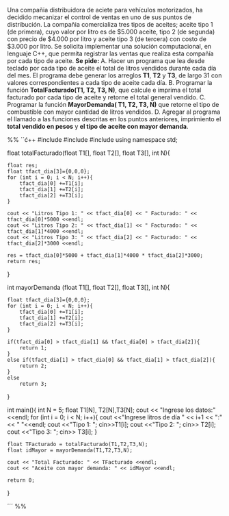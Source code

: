 Una compañia distribuidora de aciete para vehículos motorizados, ha decidido mecanizar el control de ventas en uno de sus puntos de distribución. La compañia comercializa tres tipos de aceites; aceite tipo 1 (de primera), cuyo valor por litro es de $5.000 aceite, tipo 2 (de segunda) con precio de $4.000 por litro y aceite tipo 3 (de tercera) con costo de $3.000 por litro.
Se solicita implementar una solución computacional, en lenguaje C++, que permita registrar las ventas que realiza esta compañía por cada tipo de aceite.
**Se pide:**
A. Hacer un programa que lea desde teclado por cada tipo de aceite el total de litros vendidos durante cada día del mes. El programa debe generar los arreglos **T1**, **T2** y **T3**, de largo 31 con valores correspondientes a cada tipo de aceite cada día.
B. Programar la función **TotalFacturado(T1, T2, T3, N)**, que calcule e imprima el total facturado por cada tipo de aceite y retorne el total general vendido.
C. Programar la función **MayorDemanda( T1, T2, T3, N)** que retorne el tipo de combustible con mayor cantidad de litros vendidos.
D. Agregar al programa el llamado a las funciones descritas en los puntos anteriores, imprimiento el **total vendido en pesos** y **el tipo de aceite con mayor demanda**.


%%
´´ć++
#include <iostream>
#include <string>
#include <iomanip>
using namespace std;

float totalFacturado(float T1[], float T2[], float T3[], int N){

	float res;
	float tfact_dia[3]={0,0,0};
	for (int i = 0; i < N; i++){
		tfact_dia[0] +=T1[i];
		tfact_dia[1] +=T2[i];
		tfact_dia[2] +=T3[i];
	}
	
	cout << "Litros Tipo 1: " << tfact_dia[0] << " Facturado: " << tfact_dia[0]*5000 <<endl;
	cout << "Litros Tipo 2: " << tfact_dia[1] << " Facturado: " << tfact_dia[1]*4000 <<endl;
	cout << "Litros Tipo 3: " << tfact_dia[2] << " Facturado: " << tfact_dia[2]*3000 <<endl;

	res = tfact_dia[0]*5000 + tfact_dia[1]*4000 * tfact_dia[2]*3000;
	return res;
}

int mayorDemanda (float T1[], float T2[], float T3[], int N){
	
	float tfact_dia[3]={0,0,0};
	for (int i = 0; i < N; i++){
		tfact_dia[0] +=T1[i];
		tfact_dia[1] +=T2[i];
		tfact_dia[2] +=T3[i];
	}

	if(tfact_dia[0] > tfact_dia[1] && tfact_dia[0] > tfact_dia[2]){
		return 1;
	}
	else if(tfact_dia[1] > tfact_dia[0] && tfact_dia[1] > tfact_dia[2]){
		return 2;
	}
	else
		return 3;
}

int main(){
	int N = 5;
	float T1[N], T2[N],T3[N];
	cout << "Ingrese los datos:" <<endl;
	for (int i = 0; i < N; i++){
		cout <<"Ingrese litros de día " << i+1 << ":" << " "<<endl;
		cout <<"Tipo 1: ";
		cin>>T1[i];
		cout <<"Tipo 2: ";
		cin>> T2[i];
		cout <<"Tipo 3: ";
		cin>> T3[i];
	}

	float TFacturado = totalFacturado(T1,T2,T3,N);
	float idMayor = mayorDemanda(T1,T2,T3,N);

	cout << "Total Facturado: " << TFacturado <<endl;
	cout << "Aceite con mayor demanda: " << idMayor <<endl;
	
	return 0;
}

´´´
%%





